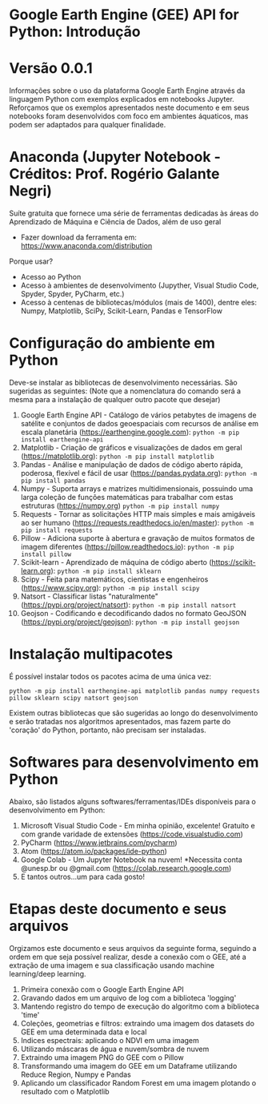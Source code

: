 # Google Earth Engine (GEE) API for Python: Introdução
# Versão 0.0.1

Informações sobre o uso da plataforma Google Earth Engine através da linguagem Python com exemplos explicados em notebooks Jupyter. Reforçamos que os exemplos apresentados neste documento e em seus notebooks foram desenvolvidos com foco em ambientes áquaticos, mas podem ser adaptados para qualquer finalidade.

# Anaconda (Jupyter Notebook - Créditos: Prof. Rogério Galante Negri)

Suíte gratuita que fornece uma série de ferramentas dedicadas às áreas do Aprendizado de Máquina e Ciência de Dados, além de uso geral

- Fazer download da ferramenta em: https://www.anaconda.com/distribution

Porque usar?

- Acesso ao Python
- Acesso à ambientes de desenvolvimento (Jupyther, Visual Studio Code, Spyder, Spyder, PyCharm, etc.)
- Acesso à centenas de bibliotecas/módulos (mais de 1400), dentre eles: Numpy, Matplotlib, SciPy, Scikit-Learn, Pandas e TensorFlow

# Configuração do ambiente em Python

Deve-se instalar as bibliotecas de desenvolvimento necessárias. São sugeridas as seguintes: (Note que a nomenclatura do comando será a mesma para a instalação de qualquer outro pacote que desejar)

1.  Google Earth Engine API - Catálogo de vários petabytes de imagens de satélite e conjuntos de dados geoespaciais com recursos de análise em escala planetária (https://earthengine.google.com): `python -m pip install earthengine-api`
2.  Matplotlib - Criação de gráficos e visualizações de dados em geral (https://matplotlib.org): `python -m pip install matplotlib`
3.  Pandas - Análise e manipulação de dados de código aberto rápida, poderosa, flexível e fácil de usar (https://pandas.pydata.org): `python -m pip install pandas`
4.  Numpy - Suporta arrays e matrizes multidimensionais, possuindo uma larga coleção de funções matemáticas para trabalhar com estas estruturas (https://numpy.org) `python -m pip install numpy`
5.  Requests - Tornar as solicitações HTTP mais simples e mais amigáveis ao ser humano (https://requests.readthedocs.io/en/master): `python -m pip install requests`
6.  Pillow - Adiciona suporte à abertura e gravação de muitos formatos de imagem diferentes (https://pillow.readthedocs.io): `python -m pip install pillow`
7.  Scikit-learn - Aprendizado de máquina de código aberto (https://scikit-learn.org): `python -m pip install sklearn`
8.  Scipy - Feita para matemáticos, cientistas e engenheiros (https://www.scipy.org): `python -m pip install scipy`
9.  Natsort - Classificar listas "naturalmente" (https://pypi.org/project/natsort): `python -m pip install natsort`
10. Geojson - Codificando e decodificando dados no formato GeoJSON (https://pypi.org/project/geojson): `python -m pip install geojson`

# Instalação multipacotes

É possível instalar todos os pacotes acima de uma única vez:

`python -m pip install earthengine-api matplotlib pandas numpy requests pillow sklearn scipy natsort geojson`

Existem outras bibliotecas que são sugeridas ao longo do desenvolvimento e serão tratadas nos algoritmos apresentados, mas fazem parte do 'coração' do Python, portanto, não precisam ser instaladas.

# Softwares para desenvolvimento em Python

Abaixo, são listados alguns softwares/ferramentas/IDEs disponíveis para o desenvolvimento em Python:

1.  Microsoft Visual Studio Code - Em minha opinião, excelente! Gratuíto e com grande varidade de extensões (https://code.visualstudio.com)
2.  PyCharm (https://www.jetbrains.com/pycharm)
3.  Atom (https://atom.io/packages/ide-python)
4.  Google Colab - Um Jupyter Notebook na nuvem! *Necessita conta @unesp.br ou @gmail.com (https://colab.research.google.com)
5.  E tantos outros...um para cada gosto!

# Etapas deste documento e seus arquivos

Orgizamos este documento e seus arquivos da seguinte forma, seguindo a ordem em que seja possível realizar, desde a conexão com o GEE, até a extração de uma imagem e sua classificação usando machine learning/deep learning.

1.  Primeira conexão com o Google Earth Engine API
2.  Gravando dados em um arquivo de log com a biblioteca 'logging'
3.  Mantendo registro do tempo de execução do algoritmo com a biblioteca 'time'
4.  Coleções, geometrias e filtros: extraindo uma imagem dos datasets do GEE em uma determinada data e local
5.  Indices espectrais: aplicando o NDVI em uma imagem
6.  Utilizando máscaras de água e nuvem/sombra de nuvem
7.  Extraindo uma imagem PNG do GEE com o Pillow
8.  Transformando uma imagem do GEE em um Dataframe utilizando Reduce Region, Numpy e Pandas
9.  Aplicando um classificador Random Forest em uma imagem plotando o resultado com o Matplotlib